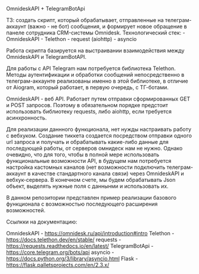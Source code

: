 OmnideskAPI + TelegramBotApi

ТЗ: создать скрипт, который обрабатывает, отправленные на телеграм-аккаунт (важно - не бот) сообщения, и формирует новое обращение в панеле сотрудника CRM-системы Omnidesk.
Технологический стек:  - OmnideskAPI
                       - Telethon
                       - request (aiohttp)
                       - asyncio


Работа скрипта базируется на выстраивании взаимодействия между OmnideskAPI и TelegramBotAPI.

Для работы с API Telegram нам потребуется библиотека Telethon. Методы аутентификации и обработки сообщений непосредственно в телеграм-аккаунте реализованы именно в этой библиотеке, в отличие от Aiogram, который работает, в первую очередь, с ТГ-ботами.

OmnideskAPI - веб API. Работает путем отправки сформированных GET и POST запросов. Поэтому в обязательном порядке предстоит использовать библиотеку requests, либо aiohttp, если требуется асинхронность.

Для реализации даннного функционала, нет нужды настраивать работу с вебхуком. Создание тиккета создается посредством отправки одного url запроса и получать и обрабатывать какие-либо данные для последующей работы, от серверов омнидеск нам не нужно. Однако очевидно, что для того, чтобы в полной мере использовать функциональные возможности API, в будущем нам потребуется настройка кастомных каналов (нет возможности подключить телеграм-аккаунт в качестве стандартного канала связи) через OmnideskAPI и вебхук-сервера. В конечном счете, мы будем обрабатывать Json объект, выделять нужные поля с даннынми и использовать их.

В данном репозитории представлен пример реализации базового функционала с возможностью последующего расширения возможностей.

Ссылкки на документацию:

OmnideskAPI - https://omnidesk.ru/api/introduction#intro
Telethon - https://docs.telethon.dev/en/stable/
requests - https://requests.readthedocs.io/en/latest/
TelegramBotApi - https://core.telegram.org/bots/api
asyncio - https://docs.python.org/3/library/asyncio.html
Flask - https://flask.palletsprojects.com/en/2.3.x/
